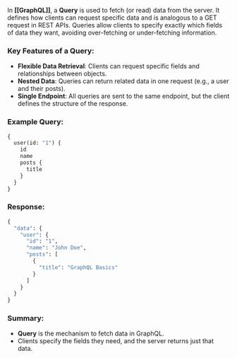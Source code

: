 In **[[GraphQL]]**, a **Query** is used to fetch (or read) data from the server. It defines how clients can request specific data and is analogous to a GET request in REST APIs. Queries allow clients to specify exactly which fields of data they want, avoiding over-fetching or under-fetching information.  

### Key Features of a Query:

- **Flexible Data Retrieval**: Clients can request specific fields and relationships between objects.
- **Nested Data**: Queries can return related data in one request (e.g., a user and their posts).
- **Single Endpoint**: All queries are sent to the same endpoint, but the client defines the structure of the response.

### Example Query:

```graphql
{  
  user(id: "1") {  
    id  
    name  
    posts {  
      title  
    }  
  }  
}
```

### Response:

```graphql
{  
  "data": {  
    "user": {  
      "id": "1",  
      "name": "John Doe",  
      "posts": [  
        {  
          "title": "GraphQL Basics"  
        }  
      ]  
    }  
  }  
}
```

### Summary:

- **Query** is the mechanism to fetch data in GraphQL.
- Clients specify the fields they need, and the server returns just that data.
